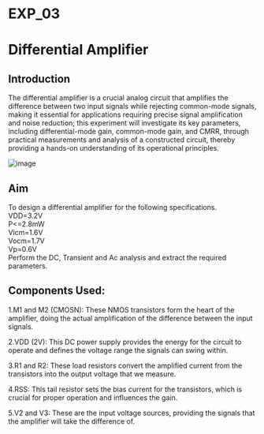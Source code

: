 # EXP_03
# Differential Amplifier

## Introduction
The differential amplifier is a crucial analog circuit that amplifies the difference between two input signals while rejecting common-mode signals, making it essential for applications requiring precise signal amplification and noise reduction; this experiment will investigate its key parameters, including differential-mode gain, common-mode gain, and CMRR, through practical measurements and analysis of a constructed circuit, thereby providing a hands-on understanding of its operational principles.

![image](https://github.com/user-attachments/assets/34ccea41-f74b-49fa-9f6d-67fded2e402e)

## Aim
To design a differential amplifier for the following specifications.<br>
VDD=3.2V<br>
P<=2.8mW<br>
Vicm=1.6V<br>
Vocm=1.7V<br>
Vp=0.6V<br>
Perform the DC, Transient and Ac analysis and extract the required parameters.<br>

## Components Used:
1.M1 and M2 (CMOSN): These NMOS transistors form the heart of the amplifier, doing the actual amplification of the difference between the input signals.

2.VDD (2V): This DC power supply provides the energy for the circuit to operate and defines the voltage range the signals can swing within.

3.R1 and R2: These load resistors convert the amplified current from the transistors into the output voltage that we measure.

4.RSS: This tail resistor sets the bias current for the transistors, which is crucial for proper operation and influences the gain.

5.V2 and V3: These are the input voltage sources, providing the signals that the amplifier will take the difference of.


